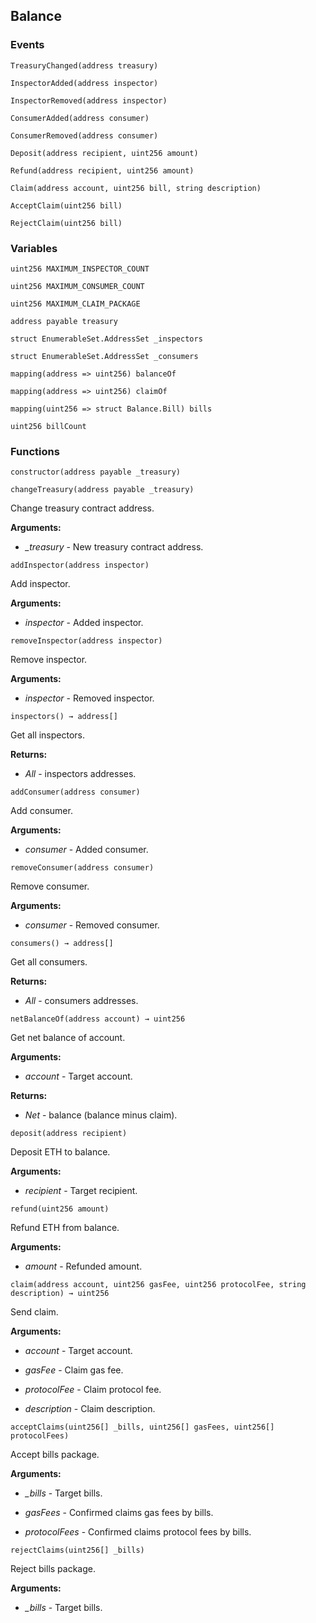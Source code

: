 ## Balance





### Events
```solidity
TreasuryChanged(address treasury)
```





```solidity
InspectorAdded(address inspector)
```





```solidity
InspectorRemoved(address inspector)
```





```solidity
ConsumerAdded(address consumer)
```





```solidity
ConsumerRemoved(address consumer)
```





```solidity
Deposit(address recipient, uint256 amount)
```





```solidity
Refund(address recipient, uint256 amount)
```





```solidity
Claim(address account, uint256 bill, string description)
```





```solidity
AcceptClaim(uint256 bill)
```





```solidity
RejectClaim(uint256 bill)
```






### Variables
```solidity
uint256 MAXIMUM_INSPECTOR_COUNT
```

```solidity
uint256 MAXIMUM_CONSUMER_COUNT
```

```solidity
uint256 MAXIMUM_CLAIM_PACKAGE
```

```solidity
address payable treasury
```

```solidity
struct EnumerableSet.AddressSet _inspectors
```

```solidity
struct EnumerableSet.AddressSet _consumers
```

```solidity
mapping(address => uint256) balanceOf
```

```solidity
mapping(address => uint256) claimOf
```

```solidity
mapping(uint256 => struct Balance.Bill) bills
```

```solidity
uint256 billCount
```


### Functions
```solidity
constructor(address payable _treasury)
```





```solidity
changeTreasury(address payable _treasury)
```

Change treasury contract address.




**Arguments:**
- *_treasury* - New treasury contract address.

```solidity
addInspector(address inspector)
```

Add inspector.




**Arguments:**
- *inspector* - Added inspector.

```solidity
removeInspector(address inspector)
```

Remove inspector.




**Arguments:**
- *inspector* - Removed inspector.

```solidity
inspectors() → address[]
```

Get all inspectors.




**Returns:**
- *All* - inspectors addresses.

```solidity
addConsumer(address consumer)
```

Add consumer.




**Arguments:**
- *consumer* - Added consumer.

```solidity
removeConsumer(address consumer)
```

Remove consumer.




**Arguments:**
- *consumer* - Removed consumer.

```solidity
consumers() → address[]
```

Get all consumers.




**Returns:**
- *All* - consumers addresses.

```solidity
netBalanceOf(address account) → uint256
```

Get net balance of account.




**Arguments:**
- *account* - Target account.


**Returns:**
- *Net* - balance (balance minus claim).

```solidity
deposit(address recipient)
```

Deposit ETH to balance.




**Arguments:**
- *recipient* - Target recipient.

```solidity
refund(uint256 amount)
```

Refund ETH from balance.




**Arguments:**
- *amount* - Refunded amount.

```solidity
claim(address account, uint256 gasFee, uint256 protocolFee, string description) → uint256
```

Send claim.




**Arguments:**
- *account* - Target account.

- *gasFee* - Claim gas fee.

- *protocolFee* - Claim protocol fee.

- *description* - Claim description.

```solidity
acceptClaims(uint256[] _bills, uint256[] gasFees, uint256[] protocolFees)
```

Accept bills package.




**Arguments:**
- *_bills* - Target bills.

- *gasFees* - Confirmed claims gas fees by bills.

- *protocolFees* - Confirmed claims protocol fees by bills.

```solidity
rejectClaims(uint256[] _bills)
```

Reject bills package.




**Arguments:**
- *_bills* - Target bills.


